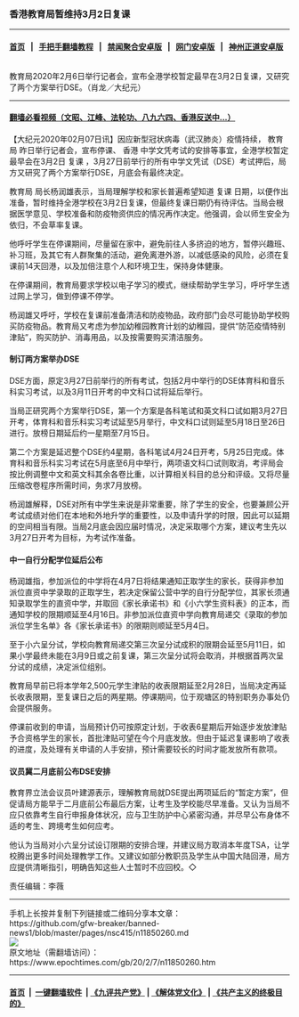 ### 香港教育局暂维持3月2日复课
------------------------

#### [首页](https://github.com/gfw-breaker/banned-news1/blob/master/README.md) &nbsp;&nbsp;|&nbsp;&nbsp; [手把手翻墙教程](https://github.com/gfw-breaker/guides/wiki) &nbsp;&nbsp;|&nbsp;&nbsp; [禁闻聚合安卓版](https://github.com/gfw-breaker/bn-android) &nbsp;&nbsp;|&nbsp;&nbsp; [网门安卓版](https://github.com/oGate2/oGate) &nbsp;&nbsp;|&nbsp;&nbsp; [神州正道安卓版](https://github.com/SzzdOgate/update) 



<div><img alt="" class="aligncenter wp-post-image" src="https://i.epochtimes.com/assets/uploads/2020/02/2002061929111538-600x400.jpg"/>
<div class="red16 caption">
 <p>
  教育局2020年2月6日举行记者会，宣布全港学校暂定最早在3月2日复课，又研究了两个方案举行DSE。（肖龙／大纪元）
 </p>
</div>
</div><hr/>

#### [翻墙必看视频（文昭、江峰、法轮功、八九六四、香港反送中...）](https://github.com/gfw-breaker/banned-news1/blob/master/pages/link3.md)

<div><p>
 【大纪元2020年02月07日讯】因应新型冠状病毒（武汉肺炎）疫情持续，
 <ok href="https://www.epochtimes.com/gb/tag/%E6%95%99%E8%82%B2%E5%B1%80.html">
  教育局
 </ok>
 昨日举行记者会，宣布停课、
 <ok href="https://www.epochtimes.com/gb/tag/%E9%A6%99%E6%B8%AF.html">
  香港
 </ok>
 中学文凭考试的安排等事宜，全港学校暂定最早会在3月2日
 <ok href="https://www.epochtimes.com/gb/tag/%E5%A4%8D%E8%AF%BE.html">
  复课
 </ok>
 ，3月27日前举行的所有中学文凭试（DSE）考试押后，局方又研究了两个方案举行DSE，月底会有最终决定。
</p>
<p>
 <ok href="https://www.epochtimes.com/gb/tag/%E6%95%99%E8%82%B2%E5%B1%80.html">
  教育局
 </ok>
 局长杨润雄表示，当局理解学校和家长普遍希望知道
 <ok href="https://www.epochtimes.com/gb/tag/%E5%A4%8D%E8%AF%BE.html">
  复课
 </ok>
 日期，以便作出准备，暂时维持全港学校在3月2日复课，但最终复课日期仍有待评估。当局会根据医学意见、学校准备和防疫物资供应的情况再作决定。他强调，会以师生安全为依归，不会草率复课。
</p>
<p>
 他呼吁学生在停课期间，尽量留在家中，避免前往人多挤迫的地方，暂停兴趣班、补习班，及其它有人群聚集的活动，避免离港外游，以减低感染的风险，必须在复课前14天回港，以及加倍注意个人和环境卫生，保持身体健康。
</p>
<p>
 在停课期间，教育局要求学校以电子学习的模式，继续帮助学生学习，呼吁学生透过网上学习，做到停课不停学。
</p>
<p>
 杨润雄又呼吁，学校在复课前准备清洁和防疫物品，政府部门会尽可能协助学校购买防疫物品。教育局又考虑为参加幼稚园教育计划的幼稚园，提供“防范疫情特别津贴”，购买防护、消毒用品，以及按需要购买清洁服务。
</p>
<h4>
 制订两方案举办DSE
</h4>
<p>
 DSE方面，原定3月27日前举行的所有考试，包括2月中举行的DSE体育科和音乐科实习考试，以及3月11日开考的中文科口试将延后举行。
</p>
<p>
 当局正研究两个方案举行DSE，第一个方案是各科笔试和英文科口试如期3月27日开考，体育科和音乐科实习考试延至5月举行，中文科口试则延至5月18日至26日进行。放榜日期延后约一星期至7月15日。
</p>
<p>
 第二个方案是延迟整个DSE约4星期，各科笔试4月24日开考，5月25日完成。体育科和音乐科实习考试在5月底至6月中举行，两项语文科口试则取消，考评局会按比例调整中文和英文科其余各卷比重，以计算相关科目的总分和评级。又将尽量压缩改卷程序所需时间，务求7月放榜。
</p>
<p>
 杨润雄解释，DSE对所有中学生来说是非常重要，除了学生的安全，也要兼顾公开考试成绩对他们在本地和外地升学的重要性，以及申请升学的时限，因此可以延期的空间相当有限。当局2月底会因应届时情况，决定采取哪个方案，建议考生先以3月27日开考为目标，为考试作准备。
</p>
<h4>
 中一自行分配学位延后公布
</h4>
<p>
 杨润雄指，参加派位的中学将在4月7日将结果通知正取学生的家长，获得非参加派位直资中学录取的正取学生，若决定保留公营中学的自行分配学位，其家长须通知录取学生的直资中学，并取回《家长承诺书》和《小六学生资料表》的正本，而通知学校的限期顺延至4月16日。非参加派位直资中学向教育局递交《录取的参加派位学生名单》各《家长承诺书》的限期则顺延至5月4日。
</p>
<p>
 至于小六呈分试，学校向教育局递交第三次呈分试成积的限期会延至5月11日，如果小学最终未能在3月9日或之前复课，第三次呈分试将会取消，并根据首两次呈分试的成绩，决定派位组别。
</p>
<p>
 教育局早前已将本学年2,500元学生津贴的收表限期延至2月28日，当局决定再延长收表限期，至复课日之后的两星期。停课期间，位于观塘区的特别职务办事处仍会提供服务。
</p>
<p>
 停课前收到的申请，当局预计仍可按原定计划，于收表6星期后开始逐步发放津贴予合资格学生的家长，首批津贴可望在今个月底发放。但由于延迟复课影响了收表的进度，及处理有关申请的人手安排，预计需要较长的时间才能发放所有款项。
</p>
<h4>
 议员冀二月底前公布DSE安排
</h4>
<p>
 教育界立法会议员叶建源表示，理解教育局就DSE提出两项延后的“暂定方案”，但促请局方能早于二月底前公布最后方案，让考生及学校能尽早准备。又认为当局不应只依靠考生自行申报身体状况，应与卫生防护中心紧密沟通，并尽早公布身体不适的考生、跨境考生如何应考。
</p>
<p>
 他认为当局对小六呈分试设订限期的安排合理，并建议局方取消本年度TSA，让学校腾出更多时间处理教学工作。又建议如部分教职员及学生从中国大陆回港，局方应提供清晰指引，明确告知这些人士暂时不应回校。◇
</p>
<p>
 责任编辑：李薇
</p>
</div>
<hr/>
手机上长按并复制下列链接或二维码分享本文章：<br/>
https://github.com/gfw-breaker/banned-news1/blob/master/pages/nsc415/n11850260.md <br/>
<a href='https://github.com/gfw-breaker/banned-news1/blob/master/pages/nsc415/n11850260.md'><img src='https://github.com/gfw-breaker/banned-news1/blob/master/pages/nsc415/n11850260.md.png'/></a> <br/>
原文地址（需翻墙访问）：https://www.epochtimes.com/gb/20/2/7/n11850260.htm


------------------------
#### [首页](https://github.com/gfw-breaker/banned-news1/blob/master/README.md) &nbsp;|&nbsp; [一键翻墙软件](https://github.com/gfw-breaker/nogfw/blob/master/README.md) &nbsp;| [《九评共产党》](https://github.com/gfw-breaker/9ping.md/blob/master/README.md#九评之一评共产党是什么) | [《解体党文化》](https://github.com/gfw-breaker/jtdwh.md/blob/master/README.md) | [《共产主义的终极目的》](https://github.com/gfw-breaker/gczydzjmd.md/blob/master/README.md)


<img src='http://gfw-breaker.win/banned-news/pages/nsc415/n11850260.md' width='0px' height='0px'/>